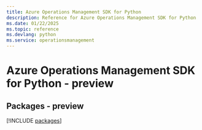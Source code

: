 ```yaml
---
title: Azure Operations Management SDK for Python
description: Reference for Azure Operations Management SDK for Python
ms.date: 01/22/2025
ms.topic: reference
ms.devlang: python
ms.service: operationsmanagement
---
```

# Azure Operations Management SDK for Python - preview
## Packages - preview
[!INCLUDE [packages](operations-management-index.md)]